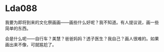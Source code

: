 # Lda088

我要为即将到来的文化祭画画——画些什么好呢？我不知道。有人提议说，画一些简单的东西。



会是什么呢——自行车？美慧？爸爸妈妈？透子医生？我自己？画人很难的。如果画出来不像，可就尴尬了。